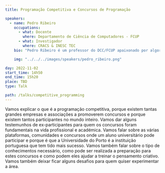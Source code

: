 ```yaml
---
title: Programação Competitiva e Concursos de Programação

speakers:
  - name: Pedro Ribeiro
    occupations:
      - what: Docente
        where: Departamento de Ciência de Computadores - FCUP
      - what: Investigador
        where: CRACS & INESC TEC
    bio: "Pedro Ribeiro é um professor do DCC/FCUP apaixonado por algoritmos e pelo seu ensino e divulgação. Enquanto aluno representou com muito sucesso Portugal e a Universidade do Porto nos mais variados concursos de programação nacionais e internacionais. Agora é o principal responsável pelas Olimpíadas Nacionais de Informática, pela edição portuguesa do Bebras - Desafio Internacional de Pensamento Computacional e pela participação das equipas da FCUP em vários concursos de programação, estando envolvido a todos os níveis, desde o científico (ex: é o autor de mais de 100 problemas usados em concursos oficiais) ao organizacional (ex: há mais de 15 anos que organiza a final nacional das Olimpíadas no DCC/FCUP e que lidera a comitiva portuguesa nas Olimpíadas Internacionais)."

    img: "../../../images/speakers/pedro_ribeiro.png"

day: 2022-11-02
start_time: 14h50
end_time: 15h20
place: TBD
type: Talk

path: /talks/competitive_programming
---
```


Vamos explicar o que é a programação competitiva, porque existem tantas
grandes empresas e associações a promoverem concursos e porque existem
tantos participantes no mundo inteiro. Vamos dar alguns testemunhos de
ex-participantes para quem os concursos foram fundamentais na vida
profissional e académica. Vamos falar sobre as várias plataformas,
comunidades e concursos onde um aluno universitário pode participar e
porque é que a Universidade do Porto é a instituição portuguesa que tem
tido mais sucesso. Vamos também falar sobre o tipo de conhecimentos
necessário, como pode ser realizada a preparação para estes concursos e
como podem eles ajudar a treinar o pensamento criativo. Vamos também
deixar ficar alguns desafios para quem quiser experimentar a área.
